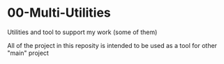 # 00-Multi-Utilities
Utilities and tool to support my work (some of them)

All of the project in this reposity is intended to be used as a tool for other "main" project
